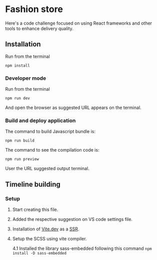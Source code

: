 # Fashion store

Here's a code challenge focused on using React frameworks and other tools to enhance delivery quality.

## Installation

Run from the terminal

```shell
npm install
```

### Developer mode

Run from the terminal

```shell
npm run dev
```

And open the browser as suggested URL appears on the terminal.

### Build and deploy application

The command to build Javascript bundle is:

```shell
npm run build
```

The command to see the compilation code is:

```shell
npm run preview
```

User the URL suggested output terminal.

## Timeline building

### Setup

1. Start creating this file.
2. Added the respective suggestion on VS code settings file.
3. Installation of [Vite.dev](https://vite.dev/guide/ssr#setting-up-the-dev-server) as a [SSR](https://github.com/bluwy/create-vite-extra/tree/master/template-ssr-react).
4. Setup the SCSS using vite compiler.

    4.1 Installed the library sass-embedded following this command `npm install -D sass-embedded`
